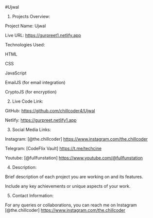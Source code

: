 #Ujwal

1. Projects Overview:

Project Name: Ujwal

Live URL: https://gurpreet1.netlify.app

Technologies Used:

HTML

CSS

JavaScript

EmailJS (for email integration)

CryptoJS (for encryption)

2. Live Code Link:
   
GitHub: https://github.com/chillcoder4/Ujwal

Netlify: https://gurpreet.netlify1.app

3. Social Media Links:

Instagram: [@the.chillcoder] https://www.instagram.com/the.chillcoder

Telegram: [CodeFlix Vault] https://t.me/techcine

Youtube: [@fullfunstation] https://www.youtube.com/@fullfunstation

4. Description:

Brief description of each project you are working on and its features.

Include any key achievements or unique aspects of your work.

5. Contact Information:

For any queries or collaborations, you can reach me on Instagram [@the.chillcoder] https://www.instagram.com/the.chillcoder
